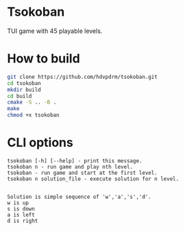 # Tsokoban
TUI game with 45 playable levels.

# How to build
```bash
git clone https://github.com/hdvpdrm/tsokoban.git
cd tsokoban
mkdir build
cd build
cmake -S .. -B . 
make
chmod +x tsokoban
```

# CLI options
```
tsokoban [-h] [--help] - print this message.
tsokoban n - run game and play nth level.
tsokoban - run game and start at the first level.
tsokoban n solution_file - execute solution for n level.


Solution is simple sequence of 'w','a','s','d'.
w is up
s is down
a is left
d is right

```
